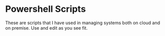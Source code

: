 # Powershell Scripts

These are scripts that I have used in managing systems both on cloud and on premise. Use and edit as you see fit.

